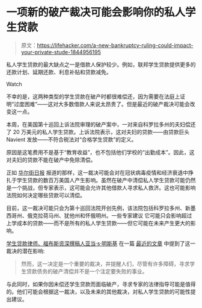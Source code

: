 # 一项新的破产裁决可能会影响你的私人学生贷款

> 原文：<https://lifehacker.com/a-new-bankruptcy-ruling-could-impact-your-private-stude-1844956195>

私人学生贷款的最大缺点之一是借款人保护较少。例如，联邦学生贷款提供更多的还款计划、延期还款、利息补贴和贷款减免。

Watch

不幸的是，这两种类型的学生贷款在破产时都很难偿还，因为需要在法庭上证明“过度困难”——这对大多数借款人来说太昂贵了。但是最近的破产裁决可能会改变这一点。

本周，在美国第十巡回上诉法院审理的破产案中，一对来自科罗拉多州的夫妇偿还了 20 万美元的私人学生贷款。上诉法院表示，这对夫妇的贷款——由贷款巨头 Navient 发放——不符合税法对“合格学生贷款”的定义。

原因是这笔费用不是基于“教育收益”，也不包括他们学校的“出勤成本”。因此，这对夫妇的贷款不能在破产中免除清偿。

正如 [华尔街日报](https://www.wsj.com/articles/appeals-court-weakens-bankruptcy-protections-for-private-student-loans-11598993841) 报道的那样，这一裁决可能会对在冠状病毒疫情和经济衰退中挣扎于学生贷款的数百万美国人产生影响。虽然在破产中清偿私人学生贷款可能仍然是一个挑战，但专家表示，这可能会允许其他借款人寻求私人救济。这也可能影响法院如何决定哪些贷款可以清偿。

目前，这一裁决可能只会为第十巡回法院开创先例，该法院包括科罗拉多州、新墨西哥州、俄克拉荷马州、犹他州和怀俄明州。一些专家建议 它可能只会影响超过上学成本的贷款——而不是所有的私人学生贷款——但它可能在未来产生更大的影响。

[学生贷款律师、福布斯资深撰稿人亚当·s·明斯基](https://www.forbes.com/sites/adamminsky) 在一篇 [最近的文章](https://www.forbes.com/sites/adamminsky/2020/09/02/court-allows-bankruptcy-discharge-of-200000-in-student-loans/#1e3f0ba734fd) 中提到了这一裁决的潜在影响:

> 然而，这一决定是一个重要的裁决，并提醒人们，尽管有许多障碍，寻求学生贷款债务的破产清偿并不是一个注定要失败的事业。

与此同时，如果你因未偿还学生贷款而面临破产，寻求专家的法律指导可能是值得的。他们可能会根据这一裁决，以及未来的其他裁决，对私人学生贷款的可能性提出建议。